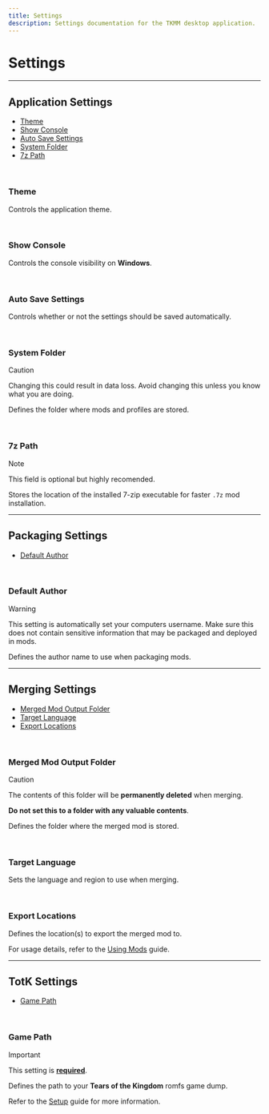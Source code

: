```yaml
---
title: Settings
description: Settings documentation for the TKMM desktop application.
---
```


# Settings

---

## Application Settings

- [Theme](#theme)
- [Show Console](#show-console)
- [Auto Save Settings](#auto-save-settings)
- [System Folder](#system-folder)
- [7z Path](#7z-path)

<br>

### **Theme**

Controls the application theme.

<br>

### Show Console

Controls the console visibility on **Windows**.

<br>

### Auto Save Settings

Controls whether or not the settings should be saved automatically.

<br>

### System Folder

> [!CAUTION]
> Changing this could result in data loss. Avoid changing this unless you know what you are doing.

Defines the folder where mods and profiles are stored.

<br>

### 7z Path

> [!NOTE]
> This field is optional but highly recomended.

Stores the location of the installed 7-zip executable for faster `.7z` mod installation.

---

## Packaging Settings

- [Default Author](#default-author)

<br>

### Default Author

> [!WARNING]
> This setting is automatically set your computers username. Make sure this does not contain sensitive information that may be packaged and deployed in mods.

Defines the author name to use when packaging mods.

---

## Merging Settings

- [Merged Mod Output Folder](#merged-mod-output-folder)
- [Target Language](#target-language)
- [Export Locations](#export-locations)

<br>

### Merged Mod Output Folder

> [!CAUTION]
> The contents of this folder will be **permanently deleted** when merging.
> 
> **Do not set this to a folder with any valuable contents**.

Defines the folder where the merged mod is stored.

<br>

### Target Language

Sets the language and region to use when merging.

<br>

### Export Locations

Defines the location(s) to export the merged mod to.

For usage details, refer to the [Using Mods](../using-mods/#emulator-setup) guide.

---

## TotK Settings

- [Game Path](#game-path)

<br>

### Game Path

> [!IMPORTANT]
> This setting is **[required](../../faq/#why-do-i-need-a-full-game-dump)**.

Defines the path to your **Tears of the Kingdom** romfs game dump.

Refer to the [Setup](../#setup) guide for more information.